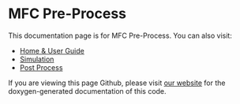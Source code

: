 # MFC Pre-Process

This documentation page is for MFC Pre-Process. You can also visit:
- [Home & User Guide](../landing/)
- [Simulation](../simulation/)
- [Post Process](../post_process/)

If you are viewing this page Github, please visit [our website](https://mflowcode.github.io/pre_process) for the doxygen-generated documentation of this code.
